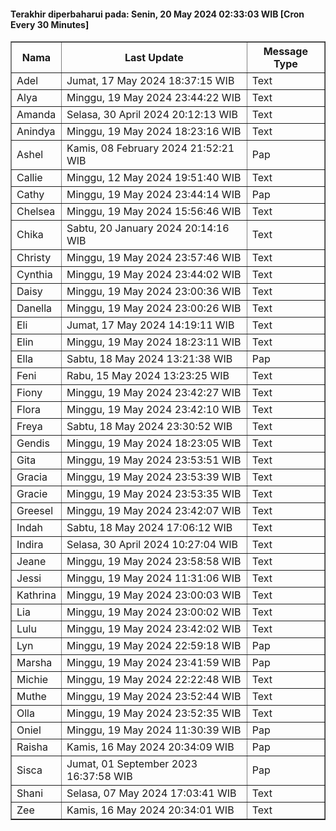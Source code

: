 #### Terakhir diperbaharui pada: Senin, 20 May 2024 02:33:03 WIB [Cron Every 30 Minutes]

<table border='1'><tr><th>Nama</th><th>Last Update</th><th>Message Type</th></tr><tr><td>Adel</td><td>Jumat, 17 May 2024 18:37:15 WIB</td><td>Text</td></tr><tr><td>Alya</td><td>Minggu, 19 May 2024 23:44:22 WIB</td><td>Text</td></tr><tr><td>Amanda</td><td>Selasa, 30 April 2024 20:12:13 WIB</td><td>Text</td></tr><tr><td>Anindya</td><td>Minggu, 19 May 2024 18:23:16 WIB</td><td>Text</td></tr><tr><td>Ashel</td><td>Kamis, 08 February 2024 21:52:21 WIB</td><td>Pap</td></tr><tr><td>Callie</td><td>Minggu, 12 May 2024 19:51:40 WIB</td><td>Text</td></tr><tr><td>Cathy</td><td>Minggu, 19 May 2024 23:44:14 WIB</td><td>Pap</td></tr><tr><td>Chelsea</td><td>Minggu, 19 May 2024 15:56:46 WIB</td><td>Text</td></tr><tr><td>Chika</td><td>Sabtu, 20 January 2024 20:14:16 WIB</td><td>Text</td></tr><tr><td>Christy</td><td>Minggu, 19 May 2024 23:57:46 WIB</td><td>Text</td></tr><tr><td>Cynthia</td><td>Minggu, 19 May 2024 23:44:02 WIB</td><td>Text</td></tr><tr><td>Daisy</td><td>Minggu, 19 May 2024 23:00:36 WIB</td><td>Text</td></tr><tr><td>Danella</td><td>Minggu, 19 May 2024 23:00:26 WIB</td><td>Text</td></tr><tr><td>Eli</td><td>Jumat, 17 May 2024 14:19:11 WIB</td><td>Text</td></tr><tr><td>Elin</td><td>Minggu, 19 May 2024 18:23:11 WIB</td><td>Text</td></tr><tr><td>Ella</td><td>Sabtu, 18 May 2024 13:21:38 WIB</td><td>Pap</td></tr><tr><td>Feni</td><td>Rabu, 15 May 2024 13:23:25 WIB</td><td>Text</td></tr><tr><td>Fiony</td><td>Minggu, 19 May 2024 23:42:27 WIB</td><td>Text</td></tr><tr><td>Flora</td><td>Minggu, 19 May 2024 23:42:10 WIB</td><td>Text</td></tr><tr><td>Freya</td><td>Sabtu, 18 May 2024 23:30:52 WIB</td><td>Text</td></tr><tr><td>Gendis</td><td>Minggu, 19 May 2024 18:23:05 WIB</td><td>Text</td></tr><tr><td>Gita</td><td>Minggu, 19 May 2024 23:53:51 WIB</td><td>Text</td></tr><tr><td>Gracia</td><td>Minggu, 19 May 2024 23:53:39 WIB</td><td>Text</td></tr><tr><td>Gracie</td><td>Minggu, 19 May 2024 23:53:35 WIB</td><td>Text</td></tr><tr><td>Greesel</td><td>Minggu, 19 May 2024 23:42:07 WIB</td><td>Text</td></tr><tr><td>Indah</td><td>Sabtu, 18 May 2024 17:06:12 WIB</td><td>Text</td></tr><tr><td>Indira</td><td>Selasa, 30 April 2024 10:27:04 WIB</td><td>Text</td></tr><tr><td>Jeane</td><td>Minggu, 19 May 2024 23:58:58 WIB</td><td>Text</td></tr><tr><td>Jessi</td><td>Minggu, 19 May 2024 11:31:06 WIB</td><td>Text</td></tr><tr><td>Kathrina</td><td>Minggu, 19 May 2024 23:00:03 WIB</td><td>Text</td></tr><tr><td>Lia</td><td>Minggu, 19 May 2024 23:00:02 WIB</td><td>Text</td></tr><tr><td>Lulu</td><td>Minggu, 19 May 2024 23:42:02 WIB</td><td>Text</td></tr><tr><td>Lyn</td><td>Minggu, 19 May 2024 22:59:18 WIB</td><td>Pap</td></tr><tr><td>Marsha</td><td>Minggu, 19 May 2024 23:41:59 WIB</td><td>Pap</td></tr><tr><td>Michie</td><td>Minggu, 19 May 2024 22:22:48 WIB</td><td>Text</td></tr><tr><td>Muthe</td><td>Minggu, 19 May 2024 23:52:44 WIB</td><td>Text</td></tr><tr><td>Olla</td><td>Minggu, 19 May 2024 23:52:35 WIB</td><td>Text</td></tr><tr><td>Oniel</td><td>Minggu, 19 May 2024 11:30:39 WIB</td><td>Pap</td></tr><tr><td>Raisha</td><td>Kamis, 16 May 2024 20:34:09 WIB</td><td>Pap</td></tr><tr><td>Sisca</td><td>Jumat, 01 September 2023 16:37:58 WIB</td><td>Pap</td></tr><tr><td>Shani</td><td>Selasa, 07 May 2024 17:03:41 WIB</td><td>Text</td></tr><tr><td>Zee</td><td>Kamis, 16 May 2024 20:34:01 WIB</td><td>Text</td></tr></table>